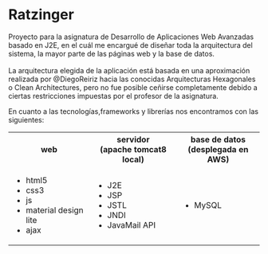 # Ratzinger

Proyecto para la asignatura de Desarrollo de Aplicaciones Web Avanzadas basado en J2E, en el cuál me encargué de diseñar toda la arquitectura del sistema, la mayor parte de las páginas web y la base de datos.<br/><br/>La arquitectura elegida de la aplicación está basada en una aproximación realizada por @DiegoReiriz hacia las conocidas Arquitecturas Hexagonales o Clean Architectures, pero no fue posible ceñirse completamente debido a ciertas restricciones impuestas por el profesor de la asignatura.

En cuanto a las tecnologías,frameworks y librerías nos encontramos con las siguientes:

<table>
  <tr>
    <th>web</th>
    <th>servidor<br/>(apache tomcat8 local)</th>
    <th>base de datos<br/>(desplegada en AWS)</th>
  </tr>
  <tr>
    <td>
      <ul>
        <li>html5</li>
        <li>css3</li>
        <li>js</li>
        <li>material design lite</li>
        <li>ajax</li>
      </ul>
    </td>
    <td>
      <ul>
        <li>J2E</li>
        <li>JSP</li>
        <li>JSTL</li>
        <li>JNDI</li>
        <li>JavaMail API</li>
      </ul>
    </td>
    <td>
      <ul>
        <li>MySQL</li>
      </ul>
    </td>
  </tr>
</table>
